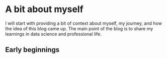 # A bit about myself

I will start with providing a bit of context about myself, my journey, and how the idea of this blog came up. The main point of the blog is to share my learnings in data science and professional life.

## Early beginnings

